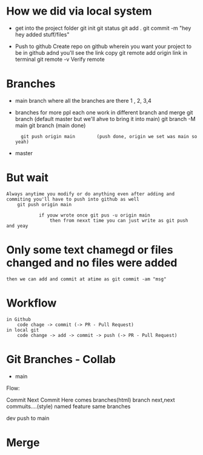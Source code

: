 # How we did via local system

- get into the project folder
    git init
    git status
    git add .
    git commit -m "hey hey added stuff/files"

- Push to github
    Create repo on github wherein you want your project  to be in github adnd you'll see the link copy
        git remote add origin link      in terminal
        git remote -v                   Verify remote

# Branches
- main branch where all the branches are there 1 , 2, 3,4  
- branches for more ppl each one work in different branch and merge
        git branch  (default master but we'll ahve to bring it into main)
        git branch -M main
        git branch  (main done)

        git push origin main        (push done, origin we set was main so yeah)
- master

# But wait
    Always anytime you modify or do anything even after adding and commiting you'll have to push into github as well
        git push origin main

                if youw wrote once git pus -u origin main
                    then from nexxt time you can just write as git push and yeay

# Only some text chamegd or files changed and no files were added
    then we can add and commit at atime as git commit -am "msg"


# Workflow
    in Github
        code chage -> commit (-> PR - Pull Request)
    in local git
        code change -> add -> commit -> push (-> PR - Pull Request)


# Git Branches - Collab
- main

Flow:

Commit 
Next Commit Here comes branches(html)
    branch next,next commuits....(style) named feature
same
    branches

dev push to main

# Merge
